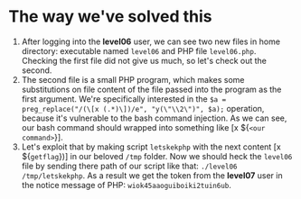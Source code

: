 # The way we've solved this

1. After logging into the **level06** user, we can see two new files in home directory: executable named `level06` and PHP file `level06.php`. Checking the first file did not give us much, so let's check out the second.
2. The second file is a small PHP program, which makes some substitutions on file content of the file passed into the program as the first argument. We're specifically interested in the `$a = preg_replace("/(\[x (.*)\])/e", "y(\"\\2\")", $a);` operation, because it's vulnerable to the bash command injection. As we can see, our bash command should wrapped into something like [x ${`<our command>`}].
3. Let's exploit that by making script `letskekphp` with the next content [x ${`getflag`})] in our beloved `/tmp` folder. Now we should heck the `level06` file by sending there path of our script like that: `./level06 /tmp/letskekphp`. As a result we get the token from the **level07** user in the notice message of PHP: `wiok45aaoguiboiki2tuin6ub`.
